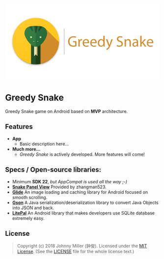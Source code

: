 ![FeaturePicture](https://raw.githubusercontent.com/johnnymillergh/MaterialLibrary/master/Greedy%20Snake%20App%20Assets/Greed%20Snake%20Feature%20Graphic.png)

# Greedy Snake

Greedy Snake game on Android based on **MVP** architecture.

## Features
- **App**
  - Basic description here...
- **Much more...**
  - *Greedy Snake* is actively developed. More features will come!

## Specs / Open-source libraries:

- Minimum **SDK 22**, _but AppCompat is used all the way ;-)_
- [**Snake Panel View**](https://github.com/zhangman523/AndroidGameSnake) Provided by zhangman523.
- [**Glide**](https://github.com/bumptech/glide) An image loading and caching library for Android focused on smooth scrolling.
- [**Gson**](https://github.com/google/gson) A Java serialization/deserialization library to convert Java Objects into JSON and back.
- [**LitePal**](https://github.com/LitePalFramework/LitePal) An Android library that makes developers use SQLite database extremely easy.

## License

> Copyright (c) 2018 Johnny Miller (鈡俊).
> Licensed under the [MIT License](https://opensource.org/licenses/MIT).
> (See the [LICENSE](https://github.com/johnnymillergh/NewVista-For-Customer/blob/master/LICENSE) file for the whole license text.)
